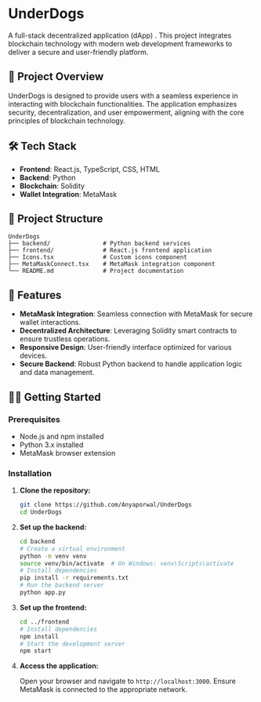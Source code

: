 # UnderDogs

A full-stack decentralized application (dApp) . This project integrates blockchain technology with modern web development frameworks to deliver a secure and user-friendly platform.

## 🚀 Project Overview

UnderDogs is designed to provide users with a seamless experience in interacting with blockchain functionalities. The application emphasizes security, decentralization, and user empowerment, aligning with the core principles of blockchain technology.

## 🛠️ Tech Stack

- **Frontend**: React.js, TypeScript, CSS, HTML
- **Backend**: Python
- **Blockchain**: Solidity
- **Wallet Integration**: MetaMask

## 📁 Project Structure

```
UnderDogs
├── backend/               # Python backend services
├── frontend/              # React.js frontend application
├── Icons.tsx              # Custom icons component
├── MetaMaskConnect.tsx    # MetaMask integration component
└── README.md              # Project documentation
```

## 🔑 Features

- **MetaMask Integration**: Seamless connection with MetaMask for secure wallet interactions.
- **Decentralized Architecture**: Leveraging Solidity smart contracts to ensure trustless operations.
- **Responsive Design**: User-friendly interface optimized for various devices.
- **Secure Backend**: Robust Python backend to handle application logic and data management.

## 🧑‍💻 Getting Started

### Prerequisites

- Node.js and npm installed
- Python 3.x installed
- MetaMask browser extension

### Installation

1. **Clone the repository:**

   ```bash
   git clone https://github.com/Anyaporwal/UnderDogs
   cd UnderDogs
   ```

2. **Set up the backend:**

   ```bash
   cd backend
   # Create a virtual environment
   python -m venv venv
   source venv/bin/activate  # On Windows: venv\Scripts\activate
   # Install dependencies
   pip install -r requirements.txt
   # Run the backend server
   python app.py
   ```

3. **Set up the frontend:**

   ```bash
   cd ../frontend
   # Install dependencies
   npm install
   # Start the development server
   npm start
   ```

4. **Access the application:**

   Open your browser and navigate to `http://localhost:3000`. Ensure MetaMask is connected to the appropriate network.
